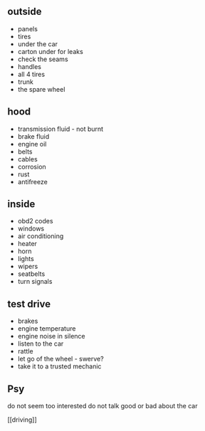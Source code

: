 ---
---

## outside 
- panels
- tires 
- under the car 
- carton under for leaks 
- check the seams 
- handles 
- all 4 tires 
- trunk 
- the spare wheel 

## hood 
- transmission fluid - not burnt 
- brake fluid 
- engine oil
- belts 
- cables 
- corrosion 
- rust 
- antifreeze 


## inside 
- obd2 codes 
- windows
- air conditioning
- heater
- horn
- lights
- wipers
- seatbelts
- turn signals


## test drive 
- brakes 
- engine temperature 
- engine noise in silence 
- listen to the car 
- rattle 
- let go of the wheel -  swerve?
- take it to a trusted mechanic 

## Psy 
do not seem too interested 
do not talk good or bad about the car 


[[driving]]